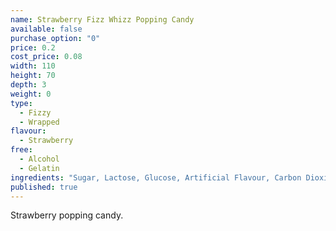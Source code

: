 ```yaml
---
name: Strawberry Fizz Whizz Popping Candy
available: false
purchase_option: "0"
price: 0.2
cost_price: 0.08
width: 110
height: 70
depth: 3
weight: 0
type: 
  - Fizzy
  - Wrapped
flavour: 
  - Strawberry
free: 
  - Alcohol
  - Gelatin
ingredients: "Sugar, Lactose, Glucose, Artificial Flavour, Carbon Dioxide E-290"
published: true
---
```

Strawberry popping candy.